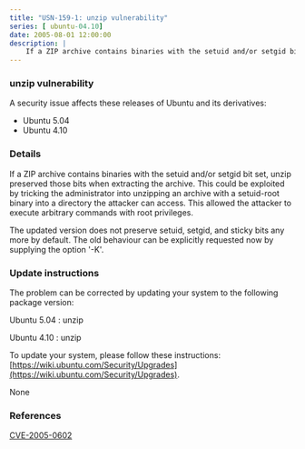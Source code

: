 ```yaml
---
title: "USN-159-1: unzip vulnerability"
series: [ ubuntu-04.10]
date: 2005-08-01 12:00:00
description: |
    If a ZIP archive contains binaries with the setuid and/or setgid bit set, unzip preserved those bits when extracting the archive. This could be exploited by tricking the administrator into unzipping an archive with a setuid-root binary into a directory the attacker can access.  This allowed the attacker to execute arbitrary commands with root privileges.
--- 
```

 
### unzip vulnerability

A security issue affects these releases of Ubuntu and its derivatives:

* Ubuntu 5.04
* Ubuntu 4.10

### Details

If a ZIP archive contains binaries with the setuid and/or setgid bit set, unzip preserved those bits when extracting the archive. This could be exploited by tricking the administrator into unzipping an archive with a setuid-root binary into a directory the attacker can access. This allowed the attacker to execute arbitrary commands with root privileges.

The updated version does not preserve setuid, setgid, and sticky bits any more by default. The old behaviour can be explicitly requested now by supplying the option &#39;-K&#39;.

### Update instructions

The problem can be corrected by updating your system to the following package version:

Ubuntu 5.04
 : unzip 

Ubuntu 4.10
 : unzip 

To update your system, please follow these instructions: [https://wiki.ubuntu.com/Security/Upgrades](https://wiki.ubuntu.com/Security/Upgrades).

None

### References

 [CVE-2005-0602](http://people.ubuntu.com/~ubuntu-security/cve/CVE-2005-0602)
 
